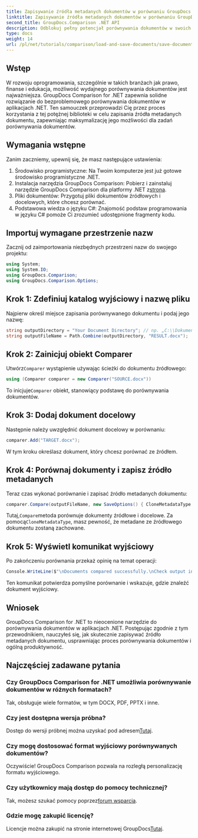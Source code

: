 ```yaml
---
title: Zapisywanie źródła metadanych dokumentów w porównaniu GroupDocs dla .NET
linktitle: Zapisywanie źródła metadanych dokumentów w porównaniu GroupDocs dla .NET
second_title: GroupDocs.Comparison .NET API
description: Odblokuj pełny potencjał porównywania dokumentów w swoich aplikacjach .NET, wykorzystując GroupDocs Comparison dla .NET. Ten samouczek krok po kroku przeprowadzi Cię przez porównywanie dokumentów bez wysiłku, jednocześnie skupiając się na zapisywaniu źródła metadanych dokumentu.
type: docs
weight: 14
url: /pl/net/tutorials/comparison/load-and-save-documents/save-documents-metadata-source/
---
```

## Wstęp

W rozwoju oprogramowania, szczególnie w takich branżach jak prawo, finanse i edukacja, możliwość wydajnego porównywania dokumentów jest najważniejsza. GroupDocs Comparison for .NET zapewnia solidne rozwiązanie do bezproblemowego porównywania dokumentów w aplikacjach .NET. Ten samouczek przeprowadzi Cię przez proces korzystania z tej potężnej biblioteki w celu zapisania źródła metadanych dokumentu, zapewniając maksymalizację jego możliwości dla zadań porównywania dokumentów.

## Wymagania wstępne

Zanim zaczniemy, upewnij się, że masz następujące ustawienia:

1. Środowisko programistyczne: Na Twoim komputerze jest już gotowe środowisko programistyczne .NET.
2. Instalacja narzędzia GroupDocs Comparison: Pobierz i zainstaluj narzędzie GroupDocs Comparison dla platformy .NET z[strona](https://releases.groupdocs.com/comparison/net/).
3. Pliki dokumentów: Przygotuj pliki dokumentów źródłowych i docelowych, które chcesz porównać.
4. Podstawowa wiedza o języku C#: Znajomość podstaw programowania w języku C# pomoże Ci zrozumieć udostępnione fragmenty kodu.

## Importuj wymagane przestrzenie nazw

Zacznij od zaimportowania niezbędnych przestrzeni nazw do swojego projektu:

```csharp
using System;
using System.IO;
using GroupDocs.Comparison;
using GroupDocs.Comparison.Options;
```

## Krok 1: Zdefiniuj katalog wyjściowy i nazwę pliku

Najpierw określ miejsce zapisania porównywanego dokumentu i podaj jego nazwę:

```csharp
string outputDirectory = "Your Document Directory"; // np. „C:\\Dokumenty”
string outputFileName = Path.Combine(outputDirectory, "RESULT.docx");
```

## Krok 2: Zainicjuj obiekt Comparer

 Utwórz`Comparer` wystąpienie używając ścieżki do dokumentu źródłowego:

```csharp
using (Comparer comparer = new Comparer("SOURCE.docx"))
```
 To inicjuje`Comparer` obiekt, stanowiący podstawę do porównywania dokumentów.

## Krok 3: Dodaj dokument docelowy

Następnie należy uwzględnić dokument docelowy w porównaniu:

```csharp
comparer.Add("TARGET.docx");
```
W tym kroku określasz dokument, który chcesz porównać ze źródłem.

## Krok 4: Porównaj dokumenty i zapisz źródło metadanych

Teraz czas wykonać porównanie i zapisać źródło metadanych dokumentu:

```csharp
comparer.Compare(outputFileName, new SaveOptions() { CloneMetadataType = MetadataType.Source });
```
 Tutaj,`Compare`metoda porównuje dokumenty źródłowe i docelowe. Za pomocą`CloneMetadataType`, masz pewność, że metadane ze źródłowego dokumentu zostaną zachowane.

## Krok 5: Wyświetl komunikat wyjściowy

Po zakończeniu porównania przekaż opinię na temat operacji:

```csharp
Console.WriteLine($"\nDocuments compared successfully.\nCheck output in {outputDirectory}.");
```
Ten komunikat potwierdza pomyślne porównanie i wskazuje, gdzie znaleźć dokument wyjściowy.

## Wniosek

GroupDocs Comparison for .NET to nieocenione narzędzie do porównywania dokumentów w aplikacjach .NET. Postępując zgodnie z tym przewodnikiem, nauczyłeś się, jak skutecznie zapisywać źródło metadanych dokumentu, usprawniając proces porównywania dokumentów i ogólną produktywność.

## Najczęściej zadawane pytania

### Czy GroupDocs Comparison for .NET umożliwia porównywanie dokumentów w różnych formatach?

Tak, obsługuje wiele formatów, w tym DOCX, PDF, PPTX i inne.

### Czy jest dostępna wersja próbna?

 Dostęp do wersji próbnej można uzyskać pod adresem[Tutaj](https://releases.groupdocs.com/).

### Czy mogę dostosować format wyjściowy porównywanych dokumentów?

Oczywiście! GroupDocs Comparison pozwala na rozległą personalizację formatu wyjściowego.

### Czy użytkownicy mają dostęp do pomocy technicznej?

 Tak, możesz szukać pomocy poprzez[forum wsparcia](https://forum.groupdocs.com/c/comparison/12).

### Gdzie mogę zakupić licencję?

 Licencje można zakupić na stronie internetowej GroupDocs[Tutaj](https://purchase.groupdocs.com/buy).
